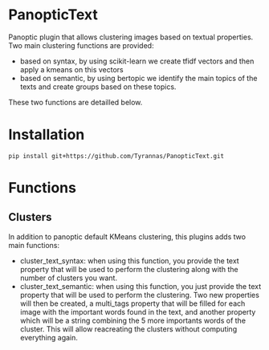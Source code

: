 # PanopticText

Panoptic plugin that allows clustering images based on textual properties.
Two main clustering functions are provided:
- based on syntax, by using scikit-learn we create tfidf vectors and then apply a kmeans on this vectors
- based on semantic, by using bertopic we identify the main topics of the texts and create groups based on these topics.

These two functions are detailled below.

# Installation

`pip install git+https://github.com/Tyrannas/PanopticText.git`

# Functions

## Clusters
In addition to panoptic default KMeans clustering, this plugins adds two main functions:
- cluster_text_syntax: when using this function, you provide the text property that will be used to perform the clustering along with the number of clusters you want. 
- cluster_text_semantic: when using this function, you just provide the text property that will be used to perform the clustering. Two new properties will then be created, a multi_tags property that will be filled for each image with the important words found in the text, and another property which will be a string combining the 5 more importants words of the cluster. This will allow reacreating the clusters without computing everything again.
